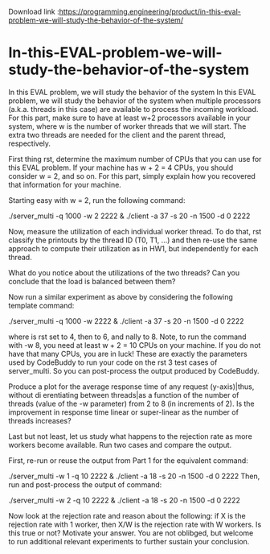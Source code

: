 Download link :https://programming.engineering/product/in-this-eval-problem-we-will-study-the-behavior-of-the-system/


# In-this-EVAL-problem-we-will-study-the-behavior-of-the-system
In this EVAL problem, we will study the behavior of the system
In this EVAL problem, we will study the behavior of the system when multiple processors (a.k.a. threads in this case) are available to process the incoming workload. For this part, make sure to have at least w+2 processors available in your system, where w is the number of worker threads that we will start. The extra two threads are needed for the client and the parent thread, respectively.

First thing rst, determine the maximum number of CPUs that you can use for this EVAL problem. If your machine has w + 2 = 4 CPUs, you should consider w = 2, and so on. For this part, simply explain how you recovered that information for your machine.

Starting easy with w = 2, run the following command:

./server_multi -q 1000 -w 2 2222 & ./client -a 37 -s 20 -n 1500 -d 0 2222

Now, measure the utilization of each individual worker thread. To do that, rst classify the printouts by the thread ID (T0, T1, …) and then re-use the same approach to compute their utilization as in HW1, but independently for each thread.

What do you notice about the utilizations of the two threads? Can you conclude that the load is balanced between them?

Now run a similar experiment as above by considering the following template command:

./server_multi -q 1000 -w <workers> 2222 & ./client -a 37 -s 20 -n 1500 -d 0 2222

where <workers> is rst set to 4, then to 6, and nally to 8. Note, to run the command with -w 8, you need at least w + 2 = 10 CPUs on your machine. If you do not have that many CPUs, you are in luck! These are exactly the parameters used by CodeBuddy to run your code on the rst 3 test cases of server_multi. So you can post-process the output produced by CodeBuddy.

Produce a plot for the average response time of any request (y-axis)|thus, without di erentiating between threads|as a function of the number of threads (value of the -w parameter) from 2 to 8 (in increments of 2). Is the improvement in response time linear or super-linear as the number of threads increases?

Last but not least, let us study what happens to the rejection rate as more workers become available. Run two cases and compare the output.

First, re-run or reuse the output from Part 1 for the equivalent command:

./server_multi -w 1 -q 10 2222 & ./client -a 18 -s 20 -n 1500 -d 0 2222 Then, run and post-process the output of command:

./server_multi -w 2 -q 10 2222 & ./client -a 18 -s 20 -n 1500 -d 0 2222

Now look at the rejection rate and reason about the following: if X is the rejection rate with 1 worker, then X/W is the rejection rate with W workers. Is this true or not? Motivate your answer. You are not oblibged, but welcome to run additional relevant experiments to further sustain your conclusion.
